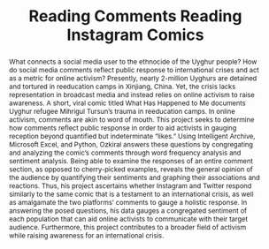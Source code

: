 ---
pid: g2021ozkiral
done: true
title: Reading Comments Reading Instagram Comics
category: Grad Fellowship Project
tags:
- social-media
- text-analysis
cohort_year: '2021'
abstract: "What connects a social media user to the ethnocide of the Uyghur people?
  How do social media comments reflect public response to international crises and
  act as a metric for online activism? Presently, nearly 2-million Uyghurs are detained
  and tortured in reeducation camps in Xinjiang, China. Yet, the crisis lacks representation
  in broadcast media and instead relies on online activism to raise awareness. A short,
  viral comic titled What Has Happened to Me documents Uyghur refugee Mihrigul Tursun’s
  trauma in reeducation camps. In online activism, comments are akin to word of mouth.
  This project seeks to determine how comments reflect public response in order to
  aid activists in gauging reception beyond quantified but indeterminate “likes.”
  \nUsing Intelligent Archive, Microsoft Excel, and Python, Ozkiral answers these
  questions by congregating and analyzing the comic’s comments through word frequency
  analysis and sentiment analysis. Being able to examine the responses of an entire
  comment section, as opposed to cherry-picked examples, reveals the general opinion
  of the audience by quantifying their sentiments and graphing their associations
  and reactions. Thus, his project ascertains whether Instagram and Twitter respond
  similarly to the same comic that is a testament to an international crisis, as well
  as amalgamate the two platforms’ comments to gauge a holistic response. In answering
  the posed questions, his data gauges a congregated sentiment of each population
  that can aid online activists to communicate with their target audience. Furthermore,
  this project contributes to a broader field of activism while raising awareness
  for an international crisis."
pis:
- ozkiral
layout: project
---